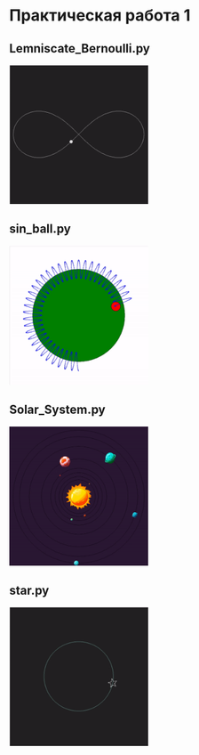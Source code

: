 # Практическая работа 1

## Lemniscate_Bernoulli.py
<img src="views/Lemniscate_Bernoulli.gif" width="250" height="250">

## sin_ball.py
<img src="views/sin_ball.gif" width="250" height="250">

## Solar_System.py
<img src="views/Solar_System.gif" width="250" height="250">

## star.py
<img src="views/star.gif" width="250" height="250">
